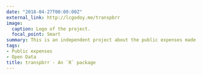 ```yaml
---
date: "2018-04-27T00:00:00Z"
external_link: http://lcgodoy.me/transpbrr
image:
  caption: Logo of the project.
  focal_point: Smart
summary: This is an independent project about the public expenses made by the Brazilian government.
tags:
- Public expenses
- Open Data
title: transpbrr - An `R` package
---
```


